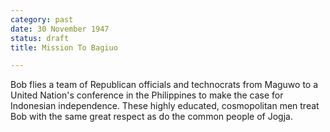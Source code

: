 ```yaml
---
category: past
date: 30 November 1947
status: draft
title: Mission To Bagiuo

---
```



Bob flies a team of
Republican officials and technocrats from Maguwo to a United Nation's
conference in the Philippines to make the case for Indonesian
independence. These highly educated, cosmopolitan men treat Bob with the
same great respect as do the common people of Jogja.
